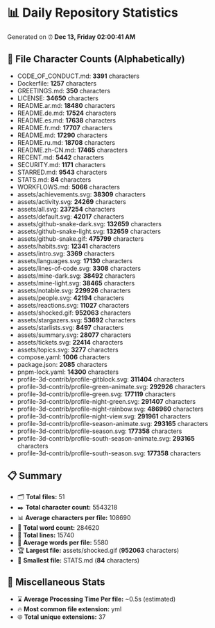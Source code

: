 # 📊 Daily Repository Statistics
Generated on ⏰ **Dec 13, Friday 02:00:41 AM**

## 📂 File Character Counts (Alphabetically)
- CODE_OF_CONDUCT.md: **3391** characters
- Dockerfile: **1257** characters
- GREETINGS.md: **350** characters
- LICENSE: **34650** characters
- README.ar.md: **18480** characters
- README.de.md: **17524** characters
- README.es.md: **17638** characters
- README.fr.md: **17707** characters
- README.md: **17290** characters
- README.ru.md: **18708** characters
- README.zh-CN.md: **17465** characters
- RECENT.md: **5442** characters
- SECURITY.md: **1171** characters
- STARRED.md: **9543** characters
- STATS.md: **84** characters
- WORKFLOWS.md: **5066** characters
- assets/achievements.svg: **38309** characters
- assets/activity.svg: **24269** characters
- assets/all.svg: **237254** characters
- assets/default.svg: **42017** characters
- assets/github-snake-dark.svg: **132659** characters
- assets/github-snake-light.svg: **132659** characters
- assets/github-snake.gif: **475799** characters
- assets/habits.svg: **12341** characters
- assets/intro.svg: **3369** characters
- assets/languages.svg: **17130** characters
- assets/lines-of-code.svg: **3308** characters
- assets/mine-dark.svg: **38492** characters
- assets/mine-light.svg: **38465** characters
- assets/notable.svg: **229926** characters
- assets/people.svg: **42194** characters
- assets/reactions.svg: **11027** characters
- assets/shocked.gif: **952063** characters
- assets/stargazers.svg: **53692** characters
- assets/starlists.svg: **8497** characters
- assets/summary.svg: **28077** characters
- assets/tickets.svg: **22414** characters
- assets/topics.svg: **3277** characters
- compose.yaml: **1006** characters
- package.json: **2085** characters
- pnpm-lock.yaml: **14300** characters
- profile-3d-contrib/profile-gitblock.svg: **311404** characters
- profile-3d-contrib/profile-green-animate.svg: **292926** characters
- profile-3d-contrib/profile-green.svg: **177119** characters
- profile-3d-contrib/profile-night-green.svg: **291407** characters
- profile-3d-contrib/profile-night-rainbow.svg: **486960** characters
- profile-3d-contrib/profile-night-view.svg: **291961** characters
- profile-3d-contrib/profile-season-animate.svg: **293165** characters
- profile-3d-contrib/profile-season.svg: **177358** characters
- profile-3d-contrib/profile-south-season-animate.svg: **293165** characters
- profile-3d-contrib/profile-south-season.svg: **177358** characters

## 📋 Summary
- 🗂️ **Total files:** 51
- ✒️ **Total character count:** 5543218
- 📊 **Average characters per file:** 108690
- 📝 **Total word count:** 284620
- 🧾 **Total lines:** 15740
- 📐 **Average words per file:** 5580
- 🏆 **Largest file:** assets/shocked.gif (**952063** characters)
- 🥉 **Smallest file:** STATS.md (**84** characters)

## 🌟 Miscellaneous Stats
- ⌛ **Average Processing Time Per file:** ~0.5s (estimated)
- 🔥 **Most common file extension:** yml
- 🌐 **Total unique extensions:** 37
